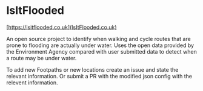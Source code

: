 # IsItFlooded

[https://isitflooded.co.uk](IsItFlooded.co.uk)

An open source project to identify when walking and cycle routes that are prone to flooding are actually under water. 
Uses the open data provided by the Environment Agency compared with user submitted data to detect when a route may be under water.

To add new Footpaths or new locations create an issue and state the relevant information. Or submit a PR with the modified json config 
with the relevent information.
